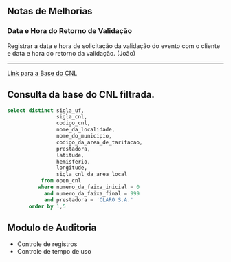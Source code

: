 ## Notas de Melhorias ##

### Data e Hora do Retorno de Validação ###
Registrar a data e hora de solicitação da
validação do evento com o cliente e data e hora do retorno da validação.
(João)


----------------------------------

[Link para a Base do CNL](https://github.com/EvoluxBR/open-cnl)

## Consulta da base do CNL filtrada.
```sql
select distinct sigla_uf,
                sigla_cnl,
                codigo_cnl,
                nome_da_localidade,
                nome_do_municipio,
                codigo_da_area_de_tarifacao,
                prestadora,
                latitude,
                hemisferio,
                longitude,
                sigla_cnl_da_area_local
           from open_cnl
          where numero_da_faixa_inicial = 0
            and numero_da_faixa_final = 999
            and prestadora = 'CLARO S.A.'
       order by 1,5
```

## Modulo de Auditoria ##
- Controle de registros
- Controle de tempo de uso
